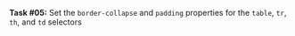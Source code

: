 **Task #05:** Set the `border-collapse` and `padding` properties for the `table`, `tr`, `th`, and `td` selectors